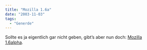 ```yaml
---
title: "Mozilla 1.6a"
date: "2003-11-03"
tags:
  - "Generde"
---
```


Sollte es ja eigentlich gar nicht geben, gibt’s aber nun doch: [Mozilla 1.6alpha](http://www.mozilla.org/releases/ "Releases").
